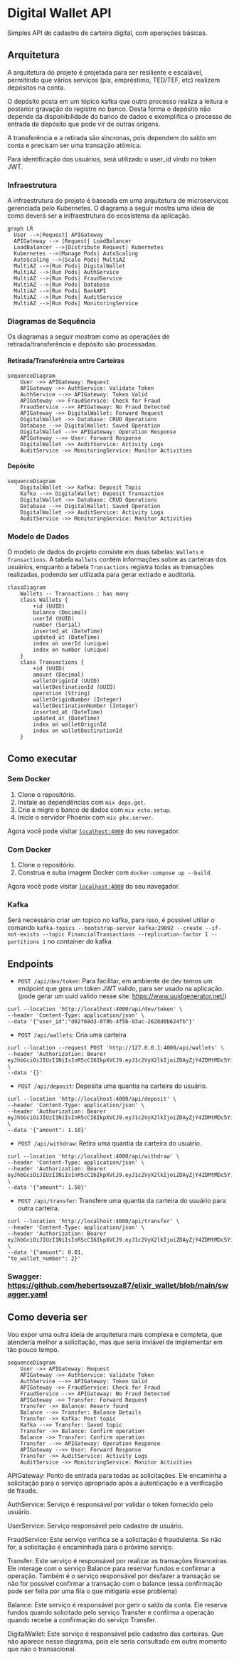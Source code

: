 # Digital Wallet API

Simples API de cadastro de carteira digital, com operações básicas.

## Arquitetura

A arquitetura do projeto é projetada para ser resiliente e escalável, permitindo que vários serviços (pix, empréstimo, TED/TEF, etc) realizem depósitos na conta.

O depósito posta em um tópico kafka que outro processo realiza a leitura e posterior gravação do registro no banco. Desta forma o depósito não depende da disponibilidade do banco de dados e exemplifica o processo de entrada de depósito que pode vir de outras origens.

A transferência e a retirada são síncronas, pois dependem do saldo em conta e precisam ser uma transação atômica.

Para identificação dos usuários, será utilizado o user_id vindo no token JWT.


### Infraestrutura

A infraestrutura do projeto é baseada em uma arquitetura de microserviços gerenciada pelo Kubernetes. O diagrama a seguir mostra uma ideia de como deverá ser a inifraestrutura do ecosistema da aplicação.

```mermaid
graph LR
  User -->|Request| APIGateway
  APIGateway --> |Request| LoadBalancer
  LoadBalancer -->|Distribute Request| Kubernetes
  Kubernetes -->|Manage Pods| AutoScaling
  AutoScaling -->|Scale Pods| MultiAZ
  MultiAZ -->|Run Pods| DigitalWallet
  MultiAZ -->|Run Pods| AuthService
  MultiAZ -->|Run Pods| FraudService
  MultiAZ -->|Run Pods| Database
  MultiAZ -->|Run Pods| BankAPI
  MultiAZ -->|Run Pods| AuditService
  MultiAZ -->|Run Pods| MonitoringService
```

### Diagramas de Sequência

Os diagramas a seguir mostram como as operações de retirada/transferência e depósito são processadas.

#### Retirada/Transferência entre Carteiras

```mermaid
sequenceDiagram
    User ->> APIGateway: Request
    APIGateway ->> AuthService: Validate Token
    AuthService -->> APIGateway: Token Valid
    APIGateway ->> FraudService: Check for Fraud
    FraudService -->> APIGateway: No Fraud Detected
    APIGateway ->> DigitalWallet: Forward Request
    DigitalWallet ->> Database: CRUD Operations
    Database -->> DigitalWallet: Saved Operation
    DigitalWallet -->> APIGateway: Operation Response
    APIGateway -->> User: Forward Response
    DigitalWallet ->> AuditService: Activity Logs
    AuditService ->> MonitoringService: Monitor Activities
```

#### Depósito

```mermaid
sequenceDiagram
    DigitalWallet ->> Kafka: Deposit Topic
    Kafka -->> DigitalWallet: Deposit Transaction
    DigitalWallet ->> Database: CRUD Operations
    Database -->> DigitalWallet: Saved Operation
    DigitalWallet ->> AuditService: Activity Logs
    AuditService ->> MonitoringService: Monitor Activities
```

### Modelo de Dados

O modelo de dados do projeto consiste em duas tabelas: `Wallets` e `Transactions`. A tabela `Wallets` contém informações sobre as carteiras dos usuários, enquanto a tabela `Transactions` registra todas as transações realizadas, podendo ser utilizada para gerar extrado e auditoria.

```mermaid
classDiagram
    Wallets -- Transactions : has many
    class Wallets {
        +id (UUID)
        balance (Decimal)
        userId (UUID)
        number (Serial)
        inserted_at (DateTime)
        updated_at (DateTime)
        index on userId (unique)
        index on number (unique)
    }
    class Transactions {
        +id (UUID)
        amount (Decimal)
        walletOriginId (UUID)
        walletDestinationId (UUID)
        operation (String)
        walletOriginNumber (Integer)
        walletDestinationNumber (Integer)
        inserted_at (DateTime)
        updated_at (DateTime)
        index on walletOriginId
        index on walletDestinationId
    }
```

## Como executar

### Sem Docker

1. Clone o repositório.
2. Instale as dependências com `mix deps.get`.
3. Crie e migre o banco de dados com `mix ecto.setup`.
4. Inicie o servidor Phoenix com `mix phx.server`.

Agora você pode visitar [`localhost:4000`](http://localhost:4000) do seu navegador.

### Com Docker

1. Clone o repositório.
2. Construa e suba imagem Docker com `docker-compose up --build`.

Agora você pode visitar [`localhost:4000`](http://localhost:4000) do seu navegador.


### Kafka

Será necessário criar um topico no kafka, para isso, é possível utiliar o comando 
`kafka-topics --bootstrap-server kafka:29092 --create --if-not-exists --topic FinancialTransactions --replication-factor 1 --partitions 1` no container do kafka


## Endpoints

- `POST /api/dev/token`: 
Para facilitar, em ambiente de dev temos um endpoint que gera um token JWT valido, para ser usado na aplicação. (pode gerar um uuid valido nesse site: https://www.uuidgenerator.net/)

```
curl --location 'http://localhost:4000/api/dev/token' \
--header 'Content-Type: application/json' \
--data '{"user_id":"d02f68d3-079b-4f5b-93ac-2628d0b624fb"}'
```
- `POST /api/wallets`: Cria uma carteira
```
curl --location --request POST 'http://127.0.0.1:4000/api/wallets' \
--header 'Authorization: Bearer eyJhbGciOiJIUzI1NiIsInR5cCI6IkpXVCJ9.eyJ1c2VyX2lkIjoiZDAyZjY4ZDMtMDc5Yi00ZjViLTkzYWMtMjYyOGQwYjYyNGZiIn0.21XAlWktFy93r2VrOdBlslnKpc78D6mJgF0mgUzBbPg' \
--data '{}'
```
- `POST /api/deposit`: Deposita uma quantia na carteira do usuário.
```
curl --location 'http://localhost:4000/api/deposit' \
--header 'Content-Type: application/json' \
--header 'Authorization: Bearer eyJhbGciOiJIUzI1NiIsInR5cCI6IkpXVCJ9.eyJ1c2VyX2lkIjoiZDAyZjY4ZDMtMDc5Yi00ZjViLTkzYWMtMjYyOGQwYjYyNGZiIn0.21XAlWktFy93r2VrOdBlslnKpc78D6mJgF0mgUzBbPg' \
--data '{"amount": 1.10}'
```

- `POST /api/withdraw`: Retira uma quantia da carteira do usuário.
```
curl --location 'http://localhost:4000/api/withdraw' \
--header 'Content-Type: application/json' \
--header 'Authorization: Bearer eyJhbGciOiJIUzI1NiIsInR5cCI6IkpXVCJ9.eyJ1c2VyX2lkIjoiZDAyZjY4ZDMtMDc5Yi00ZjViLTkzYWMtMjYyOGQwYjYyNGZiIn0.21XAlWktFy93r2VrOdBlslnKpc78D6mJgF0mgUzBbPg' \
--data '{"amount": 1.50}'
```
- `POST /api/transfer`: Transfere uma quantia da carteira do usuário para outra carteira.
```
curl --location 'http://localhost:4000/api/transfer' \
--header 'Content-Type: application/json' \
--header 'Authorization: Bearer eyJhbGciOiJIUzI1NiIsInR5cCI6IkpXVCJ9.eyJ1c2VyX2lkIjoiZDAyZjY4ZDMtMDc5Yi00ZjViLTkzYWMtMjYyOGQwYjYyNGZiIn0.21XAlWktFy93r2VrOdBlslnKpc78D6mJgF0mgUzBbPg' \
--data '{"amount": 0.01,
"to_wallet_number": 2}'
```

### Swagger: https://github.com/hebertsouza87/elixir_wallet/blob/main/swagger.yaml


## Como deveria ser

Vou expor uma outra ideia de arquitetura mais complexa e completa, que atenderia melhor a solicitação, mas que seria inviável de implementar em tão pouco tempo.

```mermaid
sequenceDiagram
    User ->> APIGateway: Request
    APIGateway ->> AuthService: Validate Token
    AuthService -->> APIGateway: Token Valid
    APIGateway ->> FraudService: Check for Fraud
    FraudService -->> APIGateway: No Fraud Detected
    APIGateway ->> Transfer: Forward Request
    Transfer ->> Balance: Reserv found
    Balance -->> Transfer: Balance Details
    Transfer ->> Kafka: Post topic
    Kafka -->> Transfer: Saved topic
    Transfer ->> Balance: Confirm operation
    Balance ->> Transfer: Confirm operation
    Transfer -->> APIGateway: Operation Response
    APIGateway -->> User: Forward Response
    Transfer ->> AuditService: Activity Logs
    AuditService ->> MonitoringService: Monitor Activities
```

APIGateway: Ponto de entrada para todas as solicitações. Ele encaminha a solicitação para o serviço apropriado após a autenticação e a verificação de fraude.

AuthService: Serviço é responsável por validar o token fornecido pelo usuário.

UserService: Serviço responsável pelo cadastro de usuário.

FraudService: Este serviço verifica se a solicitação é fraudulenta. Se não for, a solicitação é encaminhada para o próximo serviço.

Transfer: Este serviço é responsável por realizar as transações financeiras. Ele interage com o serviço Balance para reservar fundos e confirmar a operação. Também é o serviço responsável por desfazer a transação se não for possível confirmar a transação com o balance (essa confirmação pode ser feita por uma fila o que mitigaria esse problema)

Balance: Este serviço é responsável por gerir o saldo da conta. Ele reserva fundos quando solicitado pelo serviço Transfer e confirma a operação quando recebe a confirmação do serviço Transfer.

DigitalWallet: Este serviço é responsável pelo cadastro das carteiras. Que não aparece nesse diagrama, pois ele seria consultado em outro momento que não o transacional.